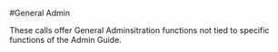 #General Admin

These calls offer General Adminsitration functions not tied to specific functions of the Admin Guide.
